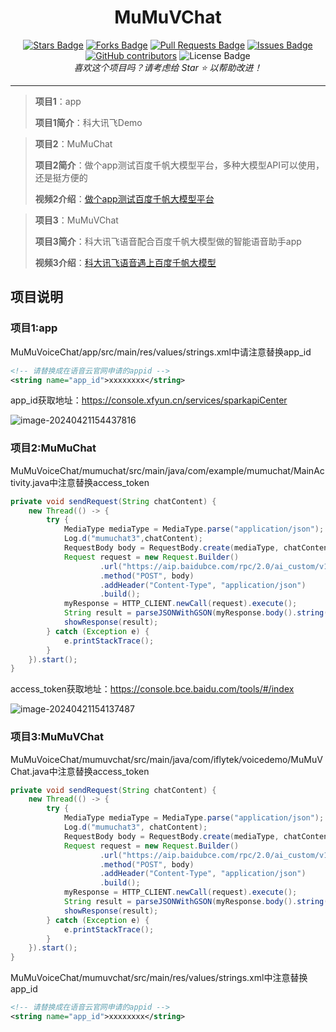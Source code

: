 <h1 align="center">MuMuVChat</h1>
<div align="center">
<a href="https://github.com/mixiaojiediy/MuMuVChat/stargazers"><img src="https://img.shields.io/github/stars/mixiaojiediy/MuMuVChat" alt="Stars Badge"/></a>
<a href="https://github.com/mixiaojiediy/MuMuVChat/network/members"><img src="https://img.shields.io/github/forks/mixiaojiediy/MuMuVChat" alt="Forks Badge"/></a>
<a href="https://github.com/mixiaojiediy/MuMuVChat/pulls"><img src="https://img.shields.io/github/issues-pr/mixiaojiediy/MuMuVChat" alt="Pull Requests Badge"/></a>
<a href="https://github.com/mixiaojiediy/MuMuVChat/issues"><img src="https://img.shields.io/github/issues/mixiaojiediy/MuMuVChat" alt="Issues Badge"/></a>
<a href="https://github.com/mixiaojiediy/MuMuVChat/graphs/contributors"><img alt="GitHub contributors" src="https://img.shields.io/github/contributors/mixiaojiediy/MuMuVChat?color=2b9348"></a>
<a><img src="https://img.shields.io/github/license/mixiaojiediy/MuMuVChat?color=2b9348" alt="License Badge"/></a>
</div>
<div align="center">
<i>喜欢这个项目吗？请考虑给 Star ⭐️ 以帮助改进！</i>

</div>

---

>**项目1**：app
>
>**项目1简介**：科大讯飞Demo

>**项目2**：MuMuChat
>
>**项目2简介**：做个app测试百度千帆大模型平台，多种大模型API可以使用，还是挺方便的
>
>**视频2介绍**：[做个app测试百度千帆大模型平台](https://www.bilibili.com/video/BV1WC41137ND/)

>**项目3**：MuMuVChat
>
>**项目3简介**：科大讯飞语音配合百度千帆大模型做的智能语音助手app
>
>**视频3介绍**：[科大讯飞语音遇上百度千帆大模型](https://www.bilibili.com/video/BV1ht421w7MS/)

## 项目说明 

### 项目1:app

MuMuVoiceChat/app/src/main/res/values/strings.xml中请注意替换app_id

```xml
<!-- 请替换成在语音云官网申请的appid -->
<string name="app_id">xxxxxxxx</string>
```

app_id获取地址：https://console.xfyun.cn/services/sparkapiCenter

![image-20240421154437816](https://cdn.jsdelivr.net/gh/mixiaojiediy/MDPicBed@main//img202404211544849.png)

### 项目2:MuMuChat

MuMuVoiceChat/mumuchat/src/main/java/com/example/mumuchat/MainActivity.java中注意替换access_token

```java
private void sendRequest(String chatContent) {
    new Thread(() -> {
        try {
            MediaType mediaType = MediaType.parse("application/json");
            Log.d("mumuchat3",chatContent);
            RequestBody body = RequestBody.create(mediaType, chatContent);
            Request request = new Request.Builder()
                    .url("https://aip.baidubce.com/rpc/2.0/ai_custom/v1/wenxinworkshop/chat/ernie_speed?access_token=<百度千帆大模型平台申请一下,然后替换>")
                    .method("POST", body)
                    .addHeader("Content-Type", "application/json")
                    .build();
            myResponse = HTTP_CLIENT.newCall(request).execute();
            String result = parseJSONWithGSON(myResponse.body().string());
            showResponse(result);
        } catch (Exception e) {
            e.printStackTrace();
        }
    }).start();
}
```

access_token获取地址：https://console.bce.baidu.com/tools/#/index

![image-20240421154137487](https://cdn.jsdelivr.net/gh/mixiaojiediy/MDPicBed@main//img202404211541581.png)

### 项目3:MuMuVChat

MuMuVoiceChat/mumuvchat/src/main/java/com/iflytek/voicedemo/MuMuVChat.java中注意替换access_token

```java
private void sendRequest(String chatContent) {
    new Thread(() -> {
        try {
            MediaType mediaType = MediaType.parse("application/json");
            Log.d("mumuchat3", chatContent);
            RequestBody body = RequestBody.create(mediaType, chatContent);
            Request request = new Request.Builder()
                    .url("https://aip.baidubce.com/rpc/2.0/ai_custom/v1/wenxinworkshop/chat/ernie-speed-128k?access_token=<百度千帆大模型平台申请一下,然后替换>")
                    .method("POST", body)
                    .addHeader("Content-Type", "application/json")
                    .build();
            myResponse = HTTP_CLIENT.newCall(request).execute();
            String result = parseJSONWithGSON(myResponse.body().string());
            showResponse(result);
        } catch (Exception e) {
            e.printStackTrace();
        }
    }).start();
}
```

MuMuVoiceChat/mumuvchat/src/main/res/values/strings.xml中注意替换app_id

```XML
<!-- 请替换成在语音云官网申请的appid -->
<string name="app_id">xxxxxxxx</string>
```












